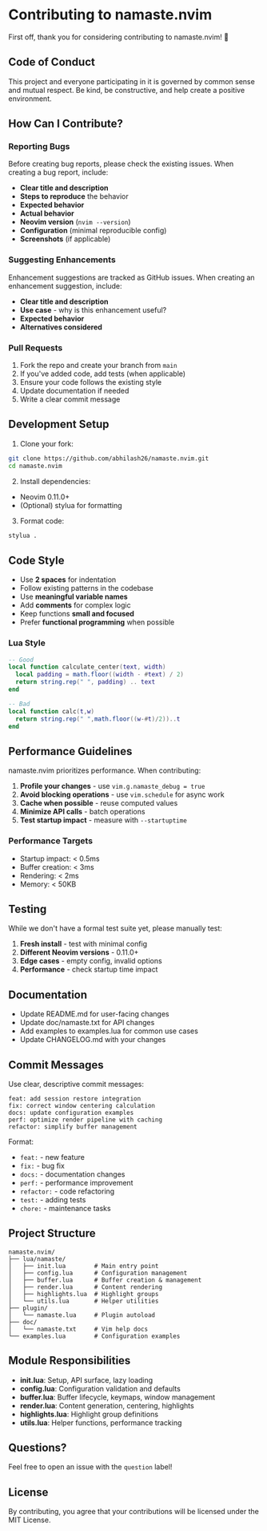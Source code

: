 # Contributing to namaste.nvim

First off, thank you for considering contributing to namaste.nvim! 🙏

## Code of Conduct

This project and everyone participating in it is governed by common sense and mutual respect. Be kind, be constructive, and help create a positive environment.

## How Can I Contribute?

### Reporting Bugs

Before creating bug reports, please check the existing issues. When creating a bug report, include:

- **Clear title and description**
- **Steps to reproduce** the behavior
- **Expected behavior**
- **Actual behavior**
- **Neovim version** (`nvim --version`)
- **Configuration** (minimal reproducible config)
- **Screenshots** (if applicable)

### Suggesting Enhancements

Enhancement suggestions are tracked as GitHub issues. When creating an enhancement suggestion, include:

- **Clear title and description**
- **Use case** - why is this enhancement useful?
- **Expected behavior**
- **Alternatives considered**

### Pull Requests

1. Fork the repo and create your branch from `main`
2. If you've added code, add tests (when applicable)
3. Ensure your code follows the existing style
4. Update documentation if needed
5. Write a clear commit message

## Development Setup

1. Clone your fork:
```bash
git clone https://github.com/abhilash26/namaste.nvim.git
cd namaste.nvim
```

2. Install dependencies:
- Neovim 0.11.0+
- (Optional) stylua for formatting

3. Format code:
```bash
stylua .
```

## Code Style

- Use **2 spaces** for indentation
- Follow existing patterns in the codebase
- Use **meaningful variable names**
- Add **comments** for complex logic
- Keep functions **small and focused**
- Prefer **functional programming** when possible

### Lua Style

```lua
-- Good
local function calculate_center(text, width)
  local padding = math.floor((width - #text) / 2)
  return string.rep(" ", padding) .. text
end

-- Bad
local function calc(t,w)
  return string.rep(" ",math.floor((w-#t)/2))..t
end
```

## Performance Guidelines

namaste.nvim prioritizes performance. When contributing:

1. **Profile your changes** - use `vim.g.namaste_debug = true`
2. **Avoid blocking operations** - use `vim.schedule` for async work
3. **Cache when possible** - reuse computed values
4. **Minimize API calls** - batch operations
5. **Test startup impact** - measure with `--startuptime`

### Performance Targets

- Startup impact: < 0.5ms
- Buffer creation: < 3ms
- Rendering: < 2ms
- Memory: < 50KB

## Testing

While we don't have a formal test suite yet, please manually test:

1. **Fresh install** - test with minimal config
2. **Different Neovim versions** - 0.11.0+
3. **Edge cases** - empty config, invalid options
4. **Performance** - check startup time impact

## Documentation

- Update README.md for user-facing changes
- Update doc/namaste.txt for API changes
- Add examples to examples.lua for common use cases
- Update CHANGELOG.md with your changes

## Commit Messages

Use clear, descriptive commit messages:

```
feat: add session restore integration
fix: correct window centering calculation
docs: update configuration examples
perf: optimize render pipeline with caching
refactor: simplify buffer management
```

Format:
- `feat:` - new feature
- `fix:` - bug fix
- `docs:` - documentation changes
- `perf:` - performance improvement
- `refactor:` - code refactoring
- `test:` - adding tests
- `chore:` - maintenance tasks

## Project Structure

```
namaste.nvim/
├── lua/namaste/
│   ├── init.lua        # Main entry point
│   ├── config.lua      # Configuration management
│   ├── buffer.lua      # Buffer creation & management
│   ├── render.lua      # Content rendering
│   ├── highlights.lua  # Highlight groups
│   └── utils.lua       # Helper utilities
├── plugin/
│   └── namaste.lua     # Plugin autoload
├── doc/
│   └── namaste.txt     # Vim help docs
└── examples.lua        # Configuration examples
```

## Module Responsibilities

- **init.lua**: Setup, API surface, lazy loading
- **config.lua**: Configuration validation and defaults
- **buffer.lua**: Buffer lifecycle, keymaps, window management
- **render.lua**: Content generation, centering, highlights
- **highlights.lua**: Highlight group definitions
- **utils.lua**: Helper functions, performance tracking

## Questions?

Feel free to open an issue with the `question` label!

## License

By contributing, you agree that your contributions will be licensed under the MIT License.

